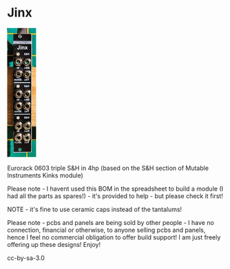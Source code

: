 # Jinx

![jinx](https://github.com/forestcaver/Jinx/blob/master/jinx_01.jpg)

Eurorack 0603 triple S&amp;H in 4hp (based on the S&H section of Mutable Instruments Kinks module)

Please note - I havent used this BOM in the spreadsheet to build a module (I had all the parts as spares!) - it's provided to help - but please check it first!

NOTE - it's fine to use ceramic caps instead of the tantalums!

Please note - pcbs and panels are being sold by other people - I have no connection, financial or otherwise, to anyone selling pcbs and panels, hence I feel no commercial obligation to offer build support! I am just freely offering up these designs! Enjoy!

cc-by-sa-3.0
